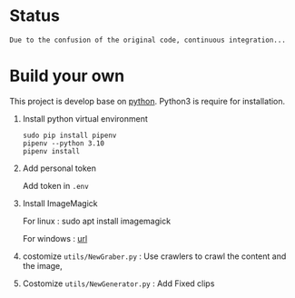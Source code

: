 
# Status
    Due to the confusion of the original code, continuous integration...

# Build your own

This project is develop base on [python](https://www.python.org). Python3 is require for installation.

1. Install python virtual environment
    ```shell
    sudo pip install pipenv
    pipenv --python 3.10
    pipenv install
    ```
2. Add personal token 

	Add token in `.env`

3. Install ImageMagick
    
    For linux : sudo apt install imagemagick

    For windows : [url](https://imagemagick.org/script/download.php)

4. costomize `utils/NewGraber.py` : Use crawlers to crawl the content and the image,

5. Costomize `utils/NewGenerator.py` : Add Fixed clips 


